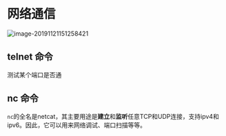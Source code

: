 # 网络通信

![image-20191121151258421](/Users/airren/Dropbox/JavaNote/GoNote/img/image-20191121151258421.png)











## telnet 命令

测试某个端口是否通



## nc 命令

`nc`的全名是netcat，其主要用途是**建立**和**监听**任意TCP和UDP连接，支持ipv4和ipv6。因此，它可以用来网络调试、端口扫描等等。

